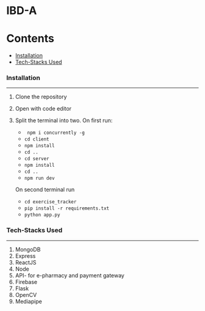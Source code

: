 # IBD-A
Contents
========

 * [Installation](#installation)
 * [Tech-Stacks Used](#Tech-Stacks-Used)


### Installation
---

1. Clone the repository
2. Open with code editor
3. Split the terminal into two.
    On first run:
    + ` npm i concurrently -g`
    + ` cd client `
    + ` npm install `
    + ` cd .. `
    + ` cd server `
    + ` npm install `
    + ` cd .. `
    + ` npm run dev `
    
    On second terminal run
    + ` cd exercise_tracker `
    + ` pip install -r requirements.txt `
    + ` python app.py `
    

### Tech-Stacks Used
---
<ol>
<li>MongoDB
<li>Express
<br/>
<li>ReactJS
<br/>
<li>Node
<br/>
<li>API- for e-pharmacy and payment gateway
<br/>
<li>Firebase
<br/>
<li>Flask
<br/>
<li>OpenCV
<br/>
<li>Mediapipe
</ol>

